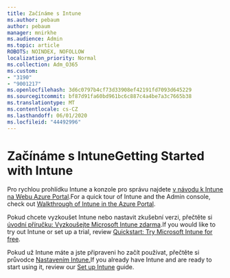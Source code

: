 ```yaml
---
title: Začínáme s Intune
ms.author: pebaum
author: pebaum
manager: mnirkhe
ms.audience: Admin
ms.topic: article
ROBOTS: NOINDEX, NOFOLLOW
localization_priority: Normal
ms.collection: Adm_O365
ms.custom:
- "3190"
- "9001217"
ms.openlocfilehash: 3d6c0797b4cf73d33908ef42191fd7093d645229
ms.sourcegitcommit: bf87d91fa60bd961bc6c887c4a4be7a3c7665b38
ms.translationtype: MT
ms.contentlocale: cs-CZ
ms.lasthandoff: 06/01/2020
ms.locfileid: "44492996"
---
```

# <a name="getting-started-with-intune"></a><span data-ttu-id="73b11-102">Začínáme s Intune</span><span class="sxs-lookup"><span data-stu-id="73b11-102">Getting Started with Intune</span></span>

<span data-ttu-id="73b11-103">Pro rychlou prohlídku Intune a konzole pro správu najdete [v návodu k Intune na Webu Azure Portal](https://docs.microsoft.com/intune/fundamentals/tutorial-walkthrough-intune-portal).</span><span class="sxs-lookup"><span data-stu-id="73b11-103">For a quick tour of Intune and the Admin console, check out [Walkthrough of Intune in the Azure Portal](https://docs.microsoft.com/intune/fundamentals/tutorial-walkthrough-intune-portal).</span></span>

<span data-ttu-id="73b11-104">Pokud chcete vyzkoušet Intune nebo nastavit zkušební verzi, přečtěte si [úvodní příručku: Vyzkoušejte Microsoft Intune zdarma](https://docs.microsoft.com/intune/fundamentals/free-trial-sign-up).</span><span class="sxs-lookup"><span data-stu-id="73b11-104">If you would like to try out Intune or set up a trial, review [Quickstart: Try Microsoft Intune for free](https://docs.microsoft.com/intune/fundamentals/free-trial-sign-up).</span></span>

<span data-ttu-id="73b11-105">Pokud už Intune máte a jste připraveni ho začít používat, přečtěte si průvodce [Nastavením Intune.](https://docs.microsoft.com/intune/fundamentals/setup-steps)</span><span class="sxs-lookup"><span data-stu-id="73b11-105">If you already have Intune and are ready to start using it, review our [Set up Intune](https://docs.microsoft.com/intune/fundamentals/setup-steps) guide.</span></span> 